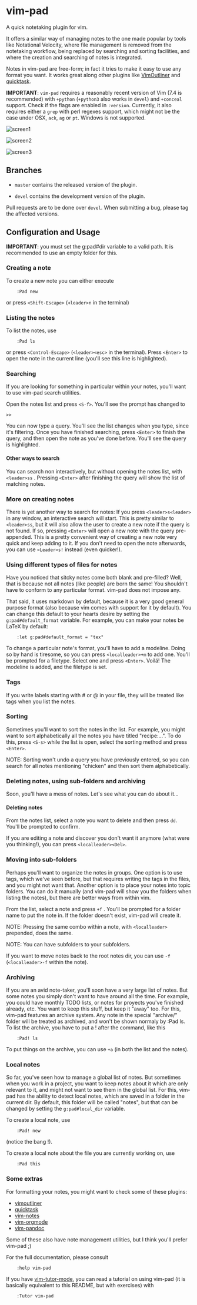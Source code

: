 # vim-pad

A quick notetaking plugin for vim.

It offers a similar way of managing notes to the one made popular by tools like
Notational Velocity, where file management is removed from the notetaking
workflow, being replaced by searching and sorting facilities, and where the
creation and searching of notes is integrated.

Notes in vim-pad are free-form; in fact it tries to make it easy to use any
format you want. It works great along other plugins like
[VimOutliner](https://github.com/vimoutliner/vimoutliner/) and
[quicktask](https://github.com/aaronbieber/quicktask).

**IMPORTANT**: `vim-pad` requires a reasonably recent version of Vim (7.4 is
recommended) with `+python` (`+python3` also works in `devel`) and `+conceal`
support. Check if the flags are enabled in `:version`. Currently, it also
requires either a `grep` with perl regexes support, which might not be the case
under OSX, `ack`, `ag` or `pt`. Windows is not supported.

![screen1](https://raw.githubusercontent.com/fmoralesc/vim-pad/devel/doc/ss-vim-pad.png)

![screen2](https://raw.githubusercontent.com/fmoralesc/vim-pad/devel/doc/ss-filter-query.png)

![screen3](https://raw.githubusercontent.com/fmoralesc/vim-pad/devel/doc/ss-incsearch.png)

## Branches

* `master` contains the released version of the plugin.

* `devel` contains the development version of the plugin.

Pull requests are to be done over `devel`. When submitting a bug, please tag
the affected versions.

## Configuration and Usage

**IMPORTANT**: you must set the g:pad#dir variable to a valid path. It is
recommended to use an empty folder for this.

### Creating a note

To create a new note you can either execute

~~~ vim
    :Pad new
~~~

or press `<Shift-Escape>` (`<leader>n` in the terminal)

### Listing the notes

To list the notes, use

~~~ vim
    :Pad ls
~~~

or press `<Control-Escape>` (`<leader><esc>` in the terminal). Press `<Enter>`
to open the note in the current line (you'll see this line is highlighted).

### Searching

If you are looking for something in particular within your notes, you'll want to
use vim-pad search utilities.

Open the notes list and press `<S-f>`. You'll see the prompt has changed to

    >>

You can now type a query. You'll see the list changes when you type, since it's
filtering. Once you have finished searching, press `<Enter>` to finish the
query, and then open the note as you've done before. You'll see the query is
highlighted.

#### Other ways to search

You can search non interactively, but without opening the notes list, with
`<leader>ss` . Pressing `<Enter>` after finishing the query will show the list
of matching notes.

### More on creating notes

There is yet another way to search for notes: If you press `<leader>s<leader>`
in any window, an interactive search will start. This is pretty similar to
`<leader>ss`, but it will also allow the user to create a new note if the query
is not found. If so, pressing `<Enter>` will open a new note with the query
pre-appended. This is a pretty convenient way of creating a new note very quick
and keep adding to it. If you don't need to open the note afterwards, you can
use `<Leader>s!` instead (even quicker!).

### Using different types of files for notes

Have you noticed that sitcky notes come both blank and pre-filled? Well, that is
because not all notes (like people) are born the same! You shouldn't have to
conform to any particular format. vim-pad does not impose any.

That said, it uses markdown by default, because it is a very good general
purpose format (also because vim comes with support for it by default). You can
change this default to your hearts desire by setting the `g:pad#default_format`
variable. For example, you can make your notes be LaTeX by default:

~~~ vim
    :let g:pad#default_format = "tex"
~~~

To change a particular note's format, you'll have to add a modeline. Doing so
by hand is tiresome, so you can press `<localleader>+m` to add one. You'll be
prompted for a filetype. Select one and press `<Enter>`. Voilá! The modeline is
added, and the filetype is set.

### Tags

If you write labels starting with # or @ in your file, they will be treated like
tags when you list the notes.

### Sorting

Sometimes you'll want to sort the notes in the list. For example, you might want
to sort alphabetically all the notes you have titled "recipe:...". To do this,
press `<S-s>` while the list is open, select the sorting method and press
`<Enter>`.

NOTE: Sorting won't undo a query you have previously entered, so you can search
for all notes mentioning "chicken" and then sort them alphabetically.

### Deleting notes, using sub-folders and archiving

Soon, you'll have a mess of notes. Let's see what you can do about it...

#### Deleting notes

From the notes list, select a note you want to delete and then press `dd`.
You'll be prompted to confirm.

If you are editing a note and discover you don't want it anymore (what were you
thinking!), you can press `<localleader><Del>`.

### Moving into sub-folders

Perhaps you'll want to organize the notes in groups. One option is to use tags,
which we've seen before, but that requires writing the tags in the files, and
you might not want that. Another option is to place your notes into topic
folders. You can do it manually (and vim-pad will show you the folders when
listing the notes), but there are better ways from within vim.

From the list, select a note and press `+f` . You'll be prompted for a folder
name to put the note in. If the folder doesn't exist, vim-pad will create it.

NOTE: Pressing the same combo within a note, with `<localleader>` prepended,
does the same.

NOTE: You can have subfolders to your subfolders.

If you want to move notes back to the root notes dir, you can use `-f`
(`<localleader>-f` within the note).

### Archiving

If you are an avid note-taker, you'll soon have a very large list of notes. But
some notes you simply don't want to have around all the time. For example, you
could have monthly TODO lists, or notes for proyects you've finished already, etc.
You want to keep this stuff, but keep it "away" too. For this, vim-pad features
an archive system. Any note in the special "archive/" folder will be treated as
archived, and won't be shown normaly by :Pad ls. To list the archive, you have
to put a ! after the command, like this

~~~ vim
    :Pad! ls
~~~

To put things on the archive, you can use `+a` (in both the list and the
notes).

### Local notes

So far, you've seen how to manage a global list of notes. But sometimes when you
work in a project, you want to keep notes about it which are only relevant to
it, and might not want to see them in the global list. For this, vim-pad has the
ability to detect local notes, which are saved in a folder in the current dir.
By default, this folder will be called "notes", but that can be changed by
setting the `g:pad#local_dir` variable.

To create a local note, use

~~~ vim
    :Pad! new
~~~

(notice the bang !).

To create a local note about the file you are currently working on, use

~~~ vim
    :Pad this
~~~

### Some extras

For formatting your notes, you might want to check some of these plugins:

- [vimoutliner](https://github.com/vimoutliner/vimoutliner)
- [quicktask](https://github.com/aaronbieber/quicktask)
- [vim-notes](https://github.com/xolox/vim-notes)
- [vim-orgmode](https://github.com/jceb/vim-orgmode)
- [vim-pandoc](https://github.com/vim-pandoc/vim-pandoc)

Some of these also have note management utilities, but I think you'll prefer
vim-pad ;)

For the full documentation, please consult

~~~ vim
    :help vim-pad
~~~

If you have [vim-tutor-mode](https://github.com/fmoralesc/vim-tutor-mode), you
can read a tutorial on using vim-pad (it is basically equivalent to this
README, but with exercises) with

~~~ vim
    :Tutor vim-pad
~~~
